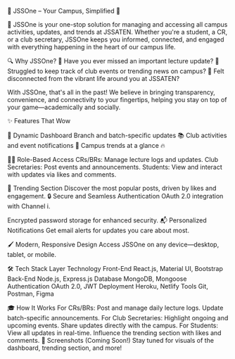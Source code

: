 🌟 JSSOne – Your Campus, Simplified 🏫

🚀 JSSOne is your one-stop solution for managing and accessing all campus activities, updates, and trends at JSSATEN. Whether you're a student, a CR, or a club secretary, JSSOne keeps you informed, connected, and engaged with everything happening in the heart of our campus life.

🔍 Why JSSOne?
🌟 Have you ever missed an important lecture update?
🌟 Struggled to keep track of club events or trending news on campus?
🌟 Felt disconnected from the vibrant life around you at JSSATEN?

With JSSOne, that's all in the past!
We believe in bringing transparency, convenience, and connectivity to your fingertips, helping you stay on top of your game—academically and socially.

✨ Features That Wow

🌈 Dynamic Dashboard
Branch and batch-specific updates 📚
Club activities and event notifications 🎉
Campus trends at a glance 🔥

🧑‍💻 Role-Based Access
CRs/BRs: Manage lecture logs and updates.
Club Secretaries: Post events and announcements.
Students: View and interact with updates via likes and comments.

🚀 Trending Section
Discover the most popular posts, driven by likes and engagement.
🔒 Secure and Seamless Authentication
OAuth 2.0 integration with Channel i.

Encrypted password storage for enhanced security.
📬 Personalized Notifications
Get email alerts for updates you care about most.

🖌️ Modern, Responsive Design
Access JSSOne on any device—desktop, tablet, or mobile.

🛠 Tech Stack
Layer	Technology
Front-End	React.js, Material UI, Bootstrap
Back-End	Node.js, Express.js
Database	MongoDB, Mongoose
Authentication	OAuth 2.0, JWT
Deployment	Heroku, Netlify
Tools	Git, Postman, Figma

🎓 How It Works
For CRs/BRs:
Post and manage daily lecture logs.
Update batch-specific announcements.
For Club Secretaries:
Highlight ongoing and upcoming events.
Share updates directly with the campus.
For Students:
View all updates in real-time.
Influence the trending section with likes and comments.
📸 Screenshots (Coming Soon!)
Stay tuned for visuals of the dashboard, trending section, and more!
